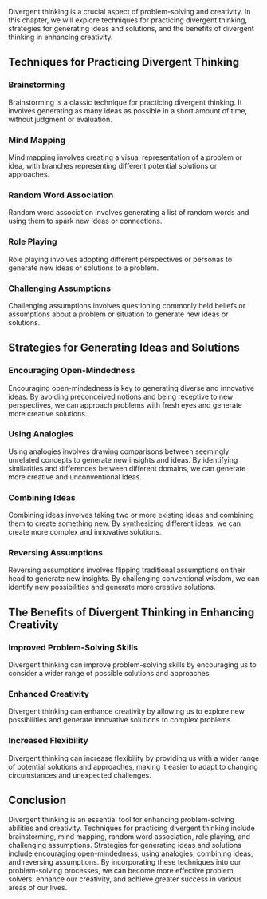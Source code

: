 
Divergent thinking is a crucial aspect of problem-solving and creativity. In this chapter, we will explore techniques for practicing divergent thinking, strategies for generating ideas and solutions, and the benefits of divergent thinking in enhancing creativity.

Techniques for Practicing Divergent Thinking
--------------------------------------------

### Brainstorming

Brainstorming is a classic technique for practicing divergent thinking. It involves generating as many ideas as possible in a short amount of time, without judgment or evaluation.

### Mind Mapping

Mind mapping involves creating a visual representation of a problem or idea, with branches representing different potential solutions or approaches.

### Random Word Association

Random word association involves generating a list of random words and using them to spark new ideas or connections.

### Role Playing

Role playing involves adopting different perspectives or personas to generate new ideas or solutions to a problem.

### Challenging Assumptions

Challenging assumptions involves questioning commonly held beliefs or assumptions about a problem or situation to generate new ideas or solutions.

Strategies for Generating Ideas and Solutions
---------------------------------------------

### Encouraging Open-Mindedness

Encouraging open-mindedness is key to generating diverse and innovative ideas. By avoiding preconceived notions and being receptive to new perspectives, we can approach problems with fresh eyes and generate more creative solutions.

### Using Analogies

Using analogies involves drawing comparisons between seemingly unrelated concepts to generate new insights and ideas. By identifying similarities and differences between different domains, we can generate more creative and unconventional ideas.

### Combining Ideas

Combining ideas involves taking two or more existing ideas and combining them to create something new. By synthesizing different ideas, we can create more complex and innovative solutions.

### Reversing Assumptions

Reversing assumptions involves flipping traditional assumptions on their head to generate new insights. By challenging conventional wisdom, we can identify new possibilities and generate more creative solutions.

The Benefits of Divergent Thinking in Enhancing Creativity
----------------------------------------------------------

### Improved Problem-Solving Skills

Divergent thinking can improve problem-solving skills by encouraging us to consider a wider range of possible solutions and approaches.

### Enhanced Creativity

Divergent thinking can enhance creativity by allowing us to explore new possibilities and generate innovative solutions to complex problems.

### Increased Flexibility

Divergent thinking can increase flexibility by providing us with a wider range of potential solutions and approaches, making it easier to adapt to changing circumstances and unexpected challenges.

Conclusion
----------

Divergent thinking is an essential tool for enhancing problem-solving abilities and creativity. Techniques for practicing divergent thinking include brainstorming, mind mapping, random word association, role playing, and challenging assumptions. Strategies for generating ideas and solutions include encouraging open-mindedness, using analogies, combining ideas, and reversing assumptions. By incorporating these techniques into our problem-solving processes, we can become more effective problem solvers, enhance our creativity, and achieve greater success in various areas of our lives.
